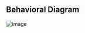## Behavioral Diagram
![image](https://user-images.githubusercontent.com/94299033/143387605-2121988c-0790-413e-b969-2622db90d835.png)

